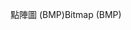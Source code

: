 <span data-ttu-id="cc52c-101">點陣圖 (BMP)</span><span class="sxs-lookup"><span data-stu-id="cc52c-101">Bitmap (BMP)</span></span>